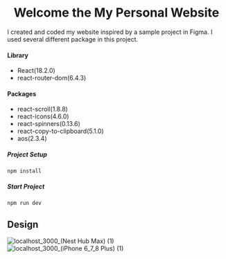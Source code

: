 # <h1 align="center">Welcome the My Personal Website</h1>

I created and coded my website inspired by a sample project in Figma. I used several different package in this project.

#### Library
  * React(18.2.0)
  * react-router-dom(6.4.3)
  

#### Packages
  * react-scroll(1.8.8)
  * react-icons(4.6.0)
  * react-spinners(0.13.6)
  * react-copy-to-clipboard(5.1.0)
  * aos(2.3.4)
  
  ##### Project Setup
 ```
 npm install
 ```
 ##### Start Project
 ```
 npm run dev
 ```
 
 ## Design
 ![localhost_3000_(Nest Hub Max) (1)](https://user-images.githubusercontent.com/75678744/203746472-232d99b5-954b-4b4a-b5ef-9fc9f5aa0ee8.png)
 ![localhost_3000_(iPhone 6_7_8 Plus) (1)](https://user-images.githubusercontent.com/75678744/203745995-d94183da-c0d2-4d69-be3e-95e2615c44ee.png)
